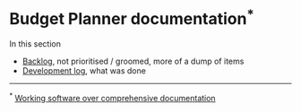 # Budget Planner documentation<sup>*</sup>

In this section
- [Backlog](./backlog.md), not prioritised / groomed, more of a dump of items
- [Development log](./dev-log.md), what was done

<hr />

<sup>*</sup> [Working software over comprehensive documentation](https://agilemanifesto.org/)
